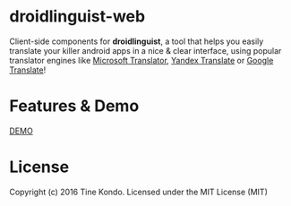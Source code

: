droidlinguist-web
===========================================================================================================================================

Client-side components for **droidlinguist**, a tool that helps you easily translate your killer android apps in a nice & clear interface, using popular translator engines like [Microsoft Translator](http://aka.ms/MicrosoftTranslatorAttribution), [Yandex Translate](http://translate.yandex.com/) or [Google Translate](http://translate.google.com)!

# Features & Demo

[DEMO](https://droidlinguist.io)



# License

Copyright (c) 2016 Tine Kondo. Licensed under the MIT License (MIT)

